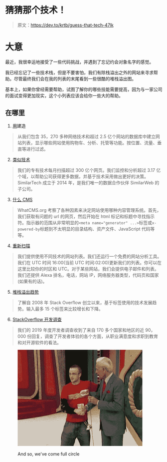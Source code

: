 # 猜猜那个技术！

> 原文：<https://dev.to/krtb/guess-that-tech-47lk>

# 大意

最近，我很幸运地接受了一些代码挑战，并遇到了忘记约会对象名字的感觉。

我已经忘记了一些技术栈，但是不要害怕，我们有除栈溢出之外的网站来寻求帮助。尽管最终我们会在我的列表的末尾看到一些很酷的堆栈溢出图。

基本上，如果你曾经需要帮助，试图了解你的哪些技能需要提高，因为与一家公司的面试变得更加现实，这个小列表应该会给你一些大的帮助。

## 在哪里

1) [用](https://builtwith.com/)建造

> 从我们包含 35，270 多种网络技术和超过 2.5 亿个网站的数据库中建立网站列表，显示哪些网站使用购物车、分析、托管等功能。按位置、流量、垂直等进行过滤。

2) [类似技术](https://www.similartech.com/)

> 我们的专有技术每月扫描超过 300 亿个网页。我们监控和分析超过 3.17 亿个域，以帮助公司获得更多数据，并基于技术采用做出更好的决策。SimilarTech 成立于 2014 年，是我们唯一的数据合作伙伴 SimilarWeb 的子公司。

3) [什么 CMS](https://whatcms.org/)

> WhatCMS.org 考察了各种因素来决定网站使用哪种内容管理系统。首先，我们获取有问题的 url 的网页，然后开始在 html 标记和标题中寻找指示符。指示器的范围从非常明显的`<meta name="generator" ...>`标签或`x-powered-by`标题到不太明显的目录结构、资产文件、JavaScript 代码等等。

4) [重新扫描](https://rescan.io/?redirect_allora=1)

> 我们提供使用不同技术的网站列表。我们还运行一个免费的网站分析工具。我们在 UTC 时间 16:00(当前 UTC 时间:02:00)更新我们的列表。你可以在这里比较你的时区和 UTC。对于某些网站，我们会提供电子邮件和列表。我们还提供 Alexa 排名，电话，网站 IP，网络服务器类型，代码页和国家(如果有的话)。

5) [堆栈溢出趋势](https://insights.stackoverflow.com/trends?utm_source=so-owned&utm_medium=blog&utm_campaign=trends&utm_content=blog-link&tags=)

> 了解自 2008 年 Stack Overflow 创立以来，基于标签使用的技术发展趋势。输入最多 15 个标签来比较增长和下降。

6) [StackOverflow 开发调查](https://insights.stackoverflow.com/survey/)

> 我们的 2019 年度开发者调查收到了来自 170 多个国家和地区的近 90，000 份回复，调查了开发者体验的各个方面，从职业满意度和求职到教育和对开源软件的看法。

<figure>

[![](img/f108fcdcacd060a133e15964f200ae96.png)](https://i.giphy.com/media/SmviFXCM3vpCM/giphy.gif)

<figcaption>And so, we've come full circle</figcaption>

</figure>
